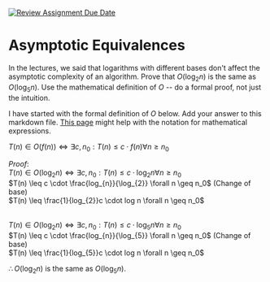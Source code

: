 [![Review Assignment Due Date](https://classroom.github.com/assets/deadline-readme-button-24ddc0f5d75046c5622901739e7c5dd533143b0c8e959d652212380cedb1ea36.svg)](https://classroom.github.com/a/fbkbKZ5N)
# Asymptotic Equivalences

In the lectures, we said that logarithms with different bases don't affect the
asymptotic complexity of an algorithm. Prove that $O(\log_{2} n)$ is the same as
$O(\log_{5} n)$. Use the mathematical definition of $O$ -- do a formal proof,
not just the intuition.

I have started with the formal definition of $O$ below. Add your answer to this
markdown file. [This
page](https://docs.github.com/en/get-started/writing-on-github/working-with-advanced-formatting/writing-mathematical-expressions)
might help with the notation for mathematical expressions.

$T(n) \in O(f(n)) \iff \exists c, n_0: T(n) \leq c \cdot f(n) \forall n \geq n_0$

$Proof:$ <br>
$T(n) \in O(\log_{2} n) \iff \exists c, n_0: T(n) \leq c \cdot \log_{2} n \forall n \geq n_0$<br>
$T(n) \leq c \cdot \frac{log_{n}}{\log_{2}}  \forall n \geq n_0$ (Change of base)<br>
$T(n) \leq \frac{1}{log_{2}}c \cdot log n \forall n \geq n_0$<br><br>

$T(n) \in O(\log_{2} n) \iff \exists c, n_0: T(n) \leq c \cdot \log_{5} n \forall n \geq n_0$<br>
$T(n) \leq c \cdot \frac{log_{n}}{\log_{5}}  \forall n \geq n_0$ (Change of base)<br>
$T(n) \leq \frac{1}{log_{5}}c \cdot log n \forall n \geq n_0$

$\therefore O(\log_{2} n)$ is the same as $O(\log_{5} n)$.


